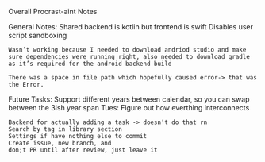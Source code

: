 Overall Procrast-aint Notes 

General Notes: 
	Shared backend is kotlin but frontend is swift
	Disables user script sandboxing 

	Wasn’t working because I needed to download andriod studio and make sure dependencies were running right, also needed to download gradle as it’s required for the android backend build 

	There was a space in file path which hopefully caused error-> that was the Error. 





Future Tasks: 
	Support different years between calendar, so you can swap between the 
	3ish year span 
	Tues: Figure out how everthing interconnects
	 
	Backend for actually adding a task -> doesn’t do that rn 
	Search by tag in library section
	Settings if have nothing else to commit 
	Create issue, new branch, and 
	don;t PR until after review, just leave it 
